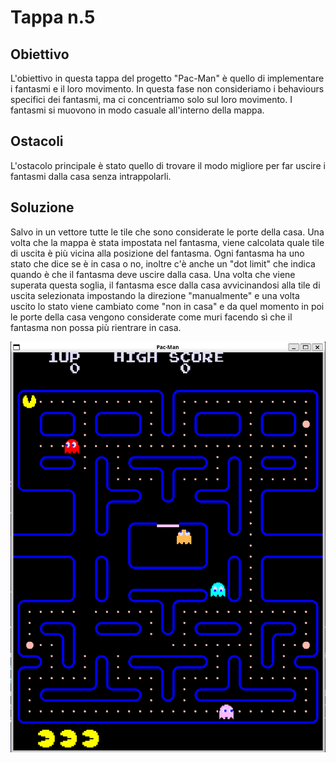 # Tappa n.5
## Obiettivo
L'obiettivo in questa tappa del progetto "Pac-Man" è quello di implementare i fantasmi e il loro movimento. In questa fase non consideriamo i behaviours specifici dei fantasmi, ma ci concentriamo solo sul loro movimento. I fantasmi si muovono in modo casuale all'interno della mappa.
## Ostacoli
L'ostacolo principale è stato quello di trovare il modo migliore per far uscire i fantasmi dalla casa senza intrappolarli.
## Soluzione
Salvo in un vettore tutte le tile che sono considerate le porte della casa. Una volta che la mappa è stata impostata nel fantasma, viene calcolata quale tile di uscita è più vicina alla posizione del fantasma.
Ogni fantasma ha uno stato che dice se è in casa o no, inoltre c'è anche un "dot limit" che indica quando è che il fantasma deve uscire dalla casa. Una volta che viene superata questa soglia, il fantasma esce dalla casa avvicinandosi alla tile di uscita selezionata impostando la direzione "manualmente" e una volta uscito lo stato viene cambiato come "non in casa" e da quel momento in poi le porte della casa vengono considerate come muri facendo sì che il fantasma non possa più rientrare in casa.

![demo](demo.png)